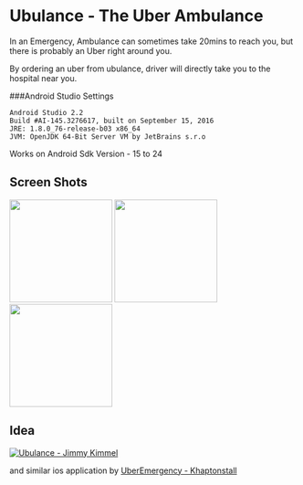 # Ubulance - The Uber Ambulance

In an Emergency, Ambulance can sometimes take 20mins to reach you, but there is probably an Uber right around you.

By ordering an uber from ubulance, driver will directly take you to the hospital near you.

###Android Studio Settings
```
Android Studio 2.2
Build #AI-145.3276617, built on September 15, 2016
JRE: 1.8.0_76-release-b03 x86_64
JVM: OpenJDK 64-Bit Server VM by JetBrains s.r.o
```

Works on Android Sdk Version - 15 to 24


## Screen Shots
<img src="https://raw.github.com/pravinkandala/Ubulance/master/Screens/Screen1.jpg" width="180" />


<img src="https://raw.github.com/pravinkandala/Ubulance/master/Screens/Screen2.png" width="180" />


<img src="https://raw.github.com/pravinkandala/Ubulance/master/Screens/Screen3.png" width="180" />


## Idea

[![Ubulance - Jimmy Kimmel](https://img.youtube.com/vi/uyeJE2vMSLE/0.jpg)](https://www.youtube.com/watch?v=uyeJE2vMSLE)

and similar ios application by [UberEmergency - Khaptonstall](https://github.com/khaptonstall/UberEmergency)


